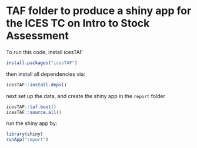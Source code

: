 # TAF folder to produce a shiny app for the ICES TC on Intro to Stock Assessment

To run this code, install icesTAF
```r
install.packages("icesTAF")
```

then install all dependencies via:
```r
icesTAF::install.deps()
```

next set up the data, and create the shiny app in the `report` folder
```r
icesTAF::taf.boot()
icesTAF::source.all()
```

run the shiny app by:
```r
library(shiny)
runApp("report")
```
